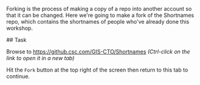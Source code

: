 Forking is the process of making a copy of a repo into another account so that
it can be changed. Here we're going to make a fork of the Shortnames repo, which
contains the shortnames of people who've already done this workshop.

## Task

Browse to https://github.csc.com/GIS-CTO/Shortnames _(Ctrl-click on the link to
open it in a new tab)_

Hit the `Fork` button at the top right of the screen then return to this tab to
continue.
